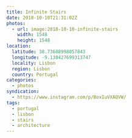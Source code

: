 ```yaml
---
title: Infinite Stairs
date: 2018-10-10T21:31:02Z
photos:
  - url: image:2018-10-10-infinite-stairs
    width: 1548
    height: 1548
location:
  latitude: 38.73608998057843
  longitude: -9.138427699313747
  locality: Lisbon
  region: Lisbon
  country: Portugal
categories:
  - photos
syndication:
  - https://www.instagram.com/p/BoxIuVXAQVW/
tags:
  - portugal
  - lisbon
  - stairs
  - architecture
---
```

